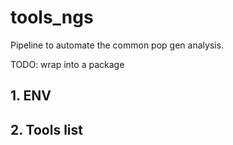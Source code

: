 # tools_ngs

Pipeline to automate the common pop gen analysis.

TODO: wrap into a package

## 1. ENV 

## 2. Tools list
